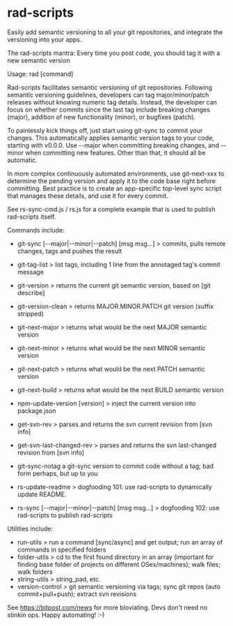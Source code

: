 # rad-scripts
Easily add semantic versioning to all your git repositories, and integrate the versioning into your apps.

The rad-scripts mantra:
   Every time you post code, you should tag it with a new semantic version

Usage: rad [command]

Rad-scripts facilitates semantic versioning of git repositories.
Following semantic versioning guidelines, developers can tag 
major/minor/patch releases without knowing numeric tag details.
Instead, the developer can focus on whether commits since the last tag 
include breaking changes (major), addition of new functionality (minor), 
or bugfixes (patch).  

To painlessly kick things off, just start using git-sync to commit your changes.
This automatically applies semantic version tags to your code, starting with v0.0.0.
Use --major when committing breaking changes, and --minor when committing new features.
Other than that, it should all be automatic.

In more complex continuously automated environments, use git-next-xxx to
determine the pending version and apply it to the code base right before committing.
Best practice is to create an app-specific top-level sync script
that manages these details, and use it for every commit.

See rs-sync-cmd.js / rs.js for a complete example that is used to publish rad-scripts itself.

Commands include:

* git-sync                   [--major|--minor|--patch] [msg msg...] > commits, pulls remote changes, tags and pushes the result

* git-tag-list               > list tags, including 1 line from the annotaged tag's commit message
* git-version                > returns the current git semantic version, based on [git describe]
* git-version-clean          > returns MAJOR.MINOR.PATCH git version (suffix stripped)

* git-next-major             > returns what would be the next MAJOR semantic version
* git-next-minor             > returns what would be the next MINOR semantic version
* git-next-patch             > returns what would be the next PATCH semantic version
* git-next-build             > returns what would be the next BUILD semantic version
* npm-update-version         [version] > inject the current version into package.json
* get-svn-rev                > parses and returns the svn current revision from [svn info]
* get-svn-last-changed-rev   > parses and returns the svn last-changed revision from [svn info]
* git-sync-notag             a git-sync version to commit code without a tag; bad form perhaps, but up to you

* rs-update-readme           > dogfooding 101: use rad-scripts to dynamically update README.
* rs-sync                    [--major|--minor|--patch] [msg msg...] > dogfooding 102: use rad-scripts to publish rad-scripts

Utilities include:

* run-utils           > run a command [sync/async] and get output; run an array of commands in specified folders
* folder-utils        > cd to the first found directory in an array (important for finding base folder of projects on different OSes/machines); walk files; walk folders
* string-utils        > string_pad, etc.
* version-control     > git semantic versioning via tags; sync git repos (auto commit+pull+push); extract svn revisions

See https://bitpost.com/news for more bloviating.  Devs don't need no stinkin ops.   Happy automating!  :-)


